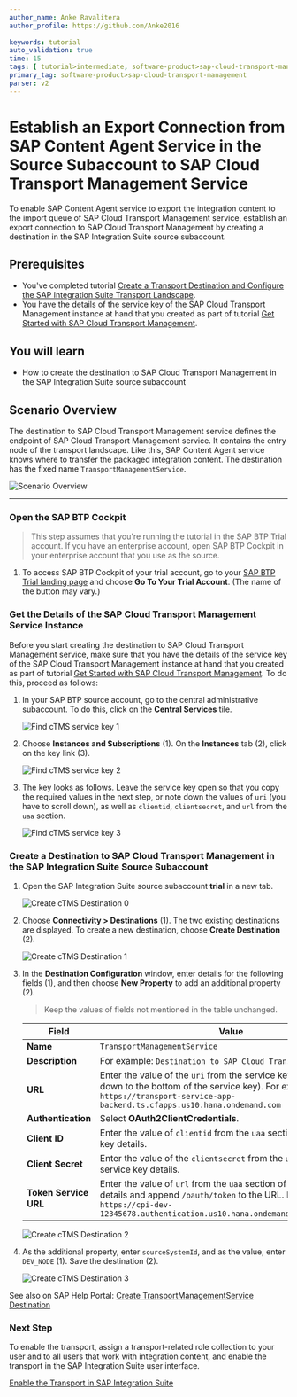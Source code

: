 ```yaml
---
author_name: Anke Ravalitera
author_profile: https://github.com/Anke2016 
  
keywords: tutorial
auto_validation: true
time: 15
tags: [ tutorial>intermediate, software-product>sap-cloud-transport-management, software-product>sap-content-agent-service, software-product>sap-integration-suite ]
primary_tag: software-product>sap-cloud-transport-management
parser: v2
---
```

# Establish an Export Connection from SAP Content Agent Service in the Source Subaccount to SAP Cloud Transport Management Service 

<!-- description --> To enable SAP Content Agent service to export the integration content to the import queue of SAP Cloud Transport Management service, establish an export connection to SAP Cloud Transport Management by creating a destination in the SAP Integration Suite source subaccount.

## Prerequisites

   - You've completed tutorial [Create a Transport Destination and Configure the SAP Integration Suite Transport Landscape](btp-transport-management-cpi-04-connect-source-and-target).
   - You have the details of the service key of the SAP Cloud Transport Management instance at hand that you created as part of tutorial [Get Started with SAP Cloud Transport Management](btp-transport-management-getting-started).

## You will learn
   - How to create the destination to SAP Cloud Transport Management in the SAP Integration Suite source subaccount 
   

## Scenario Overview

The destination to SAP Cloud Transport Management service defines the endpoint of SAP Cloud Transport Management service. It contains the entry node of the transport landscape. Like this, SAP Content Agent service knows where to transfer the packaged integration content. The destination has the fixed name `TransportManagementService`.

   ![Scenario Overview](screenshots/ov-create-ctms-dest.png)

---

### Open the SAP BTP Cockpit

>This step assumes that you're running the tutorial in the SAP BTP Trial account. If you have an enterprise account, open SAP BTP Cockpit in your enterprise account that you use as the source. 

1. To access SAP BTP Cockpit of your trial account, go to your [SAP BTP Trial landing page](https://account.hanatrial.ondemand.com/trial/#/home/trial) and choose **Go To Your Trial Account**. (The name of the button may vary.)


### Get the Details of the SAP Cloud Transport Management Service Instance 

Before you start creating the destination to SAP Cloud Transport Management service, make sure that you have the details of the service key of the SAP Cloud Transport Management instance at hand that you created as part of tutorial [Get Started with SAP Cloud Transport Management](btp-transport-management-getting-started). To do this, proceed as follows:

1. In your SAP BTP source account, go to the central administrative subaccount. To do this, click on the **Central Services** tile.

    ![Find cTMS service key 1](screenshots/CreatecTMSDest-01.png)

2. Choose **Instances and Subscriptions** (1). On the **Instances** tab (2), click on the key link (3).

    ![Find cTMS service key 2](screenshots/CreatecTMSDest-02.png)

3. The key looks as follows. Leave the service key open so that you copy the required values in the next step, or note down the values of `uri` (you have to scroll down), as well as `clientid`, `clientsecret`, and `url` from the `uaa` section.   
   
    ![Find cTMS service key 3](screenshots/CreatecTMSDest-03.png)


### Create a Destination to SAP Cloud Transport Management in the SAP Integration Suite Source Subaccount 

1. Open the SAP Integration Suite source subaccount **trial** in a new tab.

    ![Create cTMS Destination 0](screenshots/CreatecTMSDest-03a.png)

2. Choose **Connectivity > Destinations** (1). The two existing destinations are displayed. To create a new destination, choose **Create Destination** (2).

    ![Create cTMS Destination 1](screenshots/CreatecTMSDest-04.png)

3. In the **Destination Configuration** window, enter details for the following fields (1), and then choose **New Property** to add an additional property (2). 
    >Keep the values of fields not mentioned in the table unchanged.

    | Field | Value |
    | ---------- | ------------- |
    | **Name** | `TransportManagementService` |
    | **Description** | For example: `Destination to SAP Cloud Transport Management` |
    | **URL** | Enter the value of the `uri` from the service key details (scroll down to the bottom of the service key). For example: `https://transport-service-app-backend.ts.cfapps.us10.hana.ondemand.com` |
    | **Authentication** | Select **OAuth2ClientCredentials**. |
    | **Client ID** | Enter the value of `clientid` from the `uaa` section of the service key details. |
    | **Client Secret** | Enter the value of the `clientsecret` from the `uaa` section of the service key details. |
    | **Token Service URL** | Enter the value of `url` from the `uaa` section of the service key details and append `/oauth/token` to the URL. For example: `https://cpi-dev-12345678.authentication.us10.hana.ondemand.com/oauth/token` |

    ![Create cTMS Destination 2](screenshots/CreatecTMSDest-05.png)

4. As the additional property, enter `sourceSystemId`, and as the value, enter `DEV_NODE` (1). Save the destination (2).

    ![Create cTMS Destination 3](screenshots/CreatecTMSDest-06.png)

See also on SAP Help Portal: [Create TransportManagementService Destination](https://help.sap.com/docs/CONTENT_AGENT_SERVICE/ae1a4f2d150d468d9ff56e13f9898e07/eed66f35f9d148c8ae5b2d46ff097d8c.html)


### Next Step

To enable the transport, assign a transport-related role collection to your user and to all users that work with integration content, and enable the transport in the SAP Integration Suite user interface.  

[Enable the Transport in SAP Integration Suite](btp-transport-management-cpi-06-enable-the-transport)